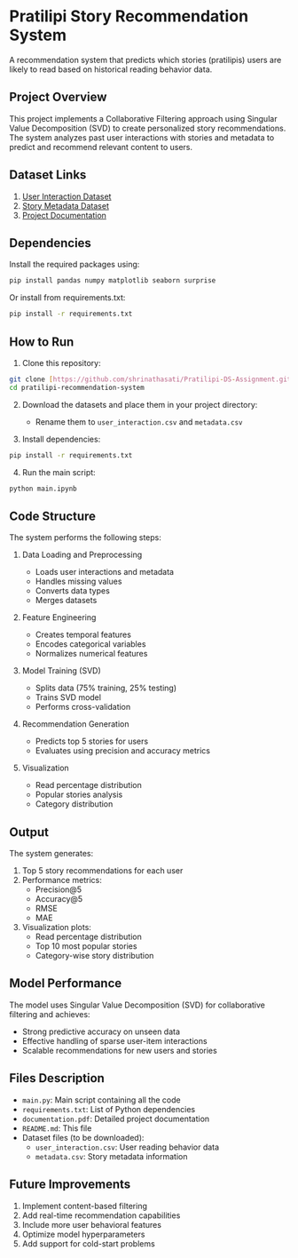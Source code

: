# Pratilipi Story Recommendation System

A recommendation system that predicts which stories (pratilipis) users are likely to read based on historical reading behavior data.

## Project Overview

This project implements a Collaborative Filtering approach using Singular Value Decomposition (SVD) to create personalized story recommendations. The system analyzes past user interactions with stories and metadata to predict and recommend relevant content to users.

## Dataset Links

1. [User Interaction Dataset](https://drive.google.com/file/d/1DLhc8_3UHAiUhSGtcp5vjRMWPJLcYMuA/view)
2. [Story Metadata Dataset](https://drive.google.com/file/d/1RRvZIsp9AUlNrWHVGYYNflLbQsfMn6qM/view)
3. [Project Documentation](https://drive.google.com/file/d/1pHGpJpBmqiMiPetRoo01FHc0ewrLbIy5/view?usp=sharing)

## Dependencies

Install the required packages using:

```bash
pip install pandas numpy matplotlib seaborn surprise
```

Or install from requirements.txt:

```bash
pip install -r requirements.txt
```

## How to Run

1. Clone this repository:
```bash
git clone [https://github.com/shrinathasati/Pratilipi-DS-Assignment.git](https://github.com/shrinathasati/Pratilipi-DS-Assignment.git)
cd pratilipi-recommendation-system
```

2. Download the datasets and place them in your project directory:
   - Rename them to `user_interaction.csv` and `metadata.csv`

3. Install dependencies:
```bash
pip install -r requirements.txt
```

4. Run the main script:
```bash
python main.ipynb
```

## Code Structure

The system performs the following steps:

1. Data Loading and Preprocessing
   - Loads user interactions and metadata
   - Handles missing values
   - Converts data types
   - Merges datasets

2. Feature Engineering
   - Creates temporal features
   - Encodes categorical variables
   - Normalizes numerical features

3. Model Training (SVD)
   - Splits data (75% training, 25% testing)
   - Trains SVD model
   - Performs cross-validation

4. Recommendation Generation
   - Predicts top 5 stories for users
   - Evaluates using precision and accuracy metrics

5. Visualization
   - Read percentage distribution
   - Popular stories analysis
   - Category distribution

## Output

The system generates:

1. Top 5 story recommendations for each user
2. Performance metrics:
   - Precision@5
   - Accuracy@5
   - RMSE
   - MAE
3. Visualization plots:
   - Read percentage distribution
   - Top 10 most popular stories
   - Category-wise story distribution

## Model Performance

The model uses Singular Value Decomposition (SVD) for collaborative filtering and achieves:
- Strong predictive accuracy on unseen data
- Effective handling of sparse user-item interactions
- Scalable recommendations for new users and stories

## Files Description

- `main.py`: Main script containing all the code
- `requirements.txt`: List of Python dependencies
- `documentation.pdf`: Detailed project documentation
- `README.md`: This file
- Dataset files (to be downloaded):
  - `user_interaction.csv`: User reading behavior data
  - `metadata.csv`: Story metadata information

## Future Improvements

1. Implement content-based filtering
2. Add real-time recommendation capabilities
3. Include more user behavioral features
4. Optimize model hyperparameters
5. Add support for cold-start problems
